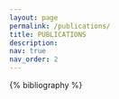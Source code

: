 ```yaml
---
layout: page
permalink: /publications/
title: PUBLICATIONS
description:
nav: true
nav_order: 2
---
```


<!-- _pages/publications.md -->
<div class="publications">

{% bibliography %}

</div>
